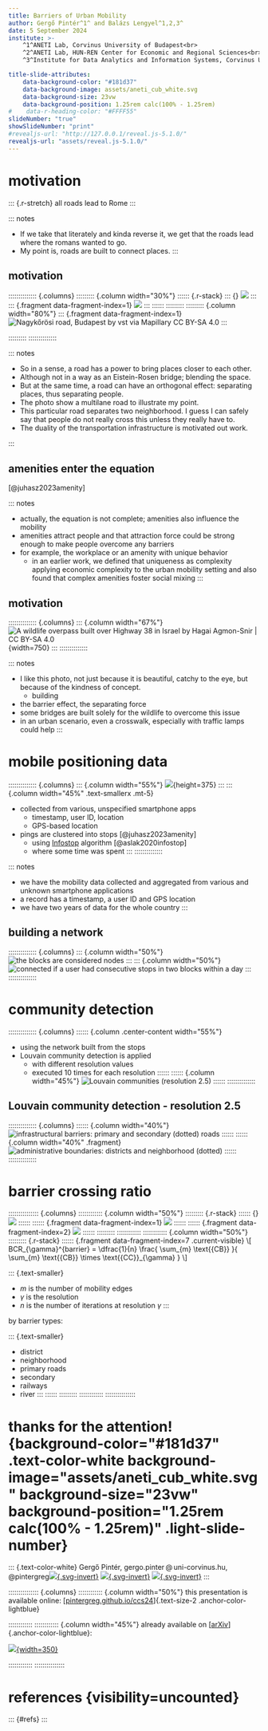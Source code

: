 ```yaml
---
title: Barriers of Urban Mobility
author: Gergő Pintér^1^ and Balázs Lengyel^1,2,3^
date: 5 September 2024
institute: >-
    ^1^ANETI Lab, Corvinus University of Budapest<br>
    ^2^ANETI Lab, HUN-REN Center for Economic and Regional Sciences<br>
    ^3^Institute for Data Analytics and Information Systems, Corvinus University of Budapest

title-slide-attributes:
    data-background-color: "#181d37"
    data-background-image: assets/aneti_cub_white.svg
    data-background-size: 23vw
    data-background-position: 1.25rem calc(100% - 1.25rem)
#    data-r-heading-color: "#FFFF55"
slideNumber: "true"
showSlideNumber: "print"
#revealjs-url: "http://127.0.0.1/reveal.js-5.1.0/"
revealjs-url: "assets/reveal.js-5.1.0/"
---
```


# motivation

::: {.r-stretch}
all roads lead to Rome
:::

::: notes
- If we take that literately and kinda reverse it, we get that the roads lead where the romans wanted to go.
- My point is, roads are built to connect places.
:::

## motivation

:::::::::::::: {.columns}
::::::::: {.column width="30%"}
:::::: {.r-stack}
::: {}
![](figures/route_connect.png)
:::
::: {.fragment data-fragment-index=1}
![](figures/route_connect_and_divide_marker.png)
:::
::::::
:::::::::
::::::::: {.column width="80%"}
::: {.fragment data-fragment-index=1}
![Nagykőrösi road, Budapest<br/>by [vst](https://www.mapillary.com/app/user/vst) via [Mapillary](https://www.mapillary.com/app/?lat=47.45252492224&lng=19.11784766168&z=17&pKey=1294650608077501&focus=photo) [CC BY-SA 4.0](https://creativecommons.org/licenses/by-sa/4.0/)](figures/vst_1294650608077501_20230915_cropped.jpg)
:::
<!-- :::::: -->
:::::::::
::::::::::::::

::: notes
- So in a sense, a road has a power to bring places closer to each other.
- Although not in a way as an Eistein-Rosen bridge; blending the space.
- But at the same time, a road can have an orthogonal effect: separating places, thus separating people.
- The photo show a multilane road to illustrate my point.
- This particular road separates two neighborhood. I guess I can safely say that people do not really cross this unless they really have to.
- The duality of the transportation infrastructure is motivated out work.

<!-- - transportation infrastructure are built to connect places -->
<!-- - but the elements of this infrastructure can also separate neighborhoods -->
<!-- - especially if it is a wide, multilane road -->
<!-- - we can consider a road as a connecting and a separating element of the fabric of a city -->
<!-- - as if two orthogonal forces act regarding a road -->
:::

## amenities enter the equation

[@juhasz2023amenity]

::: notes
- actually, the equation is not complete; amenities also influence the mobility
- amenities attract people and that attraction force could be strong enough to make people overcome any barriers
- for example, the workplace or an amenity with unique behavior
    - in an earlier work, we defined that uniqueness as complexity applying economic complexity to the urban mobility setting and also found that complex amenities foster social mixing
:::

## motivation

:::::::::::::: {.columns}
::: {.column width="67%"}
![A wildlife overpass built over Highway 38 in Israel<br/>[by Hagai Agmon-Snir](https://commons.wikimedia.org/wiki/File:WildlifeCrossingRoad38IsraelOct092022_02.jpg) | [CC BY-SA 4.0](https://creativecommons.org/licenses/by-sa/4.0/)](figures/WildlifeCrossingRoad38IsraelOct092022_02.jpg){width=750}
:::
::::::::::::::

::: notes
- I like this photo, not just because it is beautiful, catchy to the eye, but because of the kindness of concept.
    - building 
- the barrier effect, the separating force 
- some bridges are built solely for the wildlife to overcome this issue
- in an urban scenario, even a crosswalk, especially with traffic lamps could help
:::


# mobile positioning data

:::::::::::::: {.columns}
::: {.column width="55%"}
![](figures/pings_stops.png){height=375}
:::
::: {.column width="45%" .text-smallerx .mt-5}
- collected from various, unspecified smartphone apps
    - timestamp, user ID, location
    - GPS-based location
- pings are clustered into stops [@juhasz2023amenity]
    - using [Infostop](https://github.com/ulfaslak/infostop) algorithm [@aslak2020infostop]
    - where some time was spent
:::
::::::::::::::

::: notes
- we have the mobility data collected and aggregated from various and unknown smartphone applications
- a record has a timestamp, a user ID and GPS location
- we have two years of data for the whole country
:::


## building a network

:::::::::::::: {.columns}
::: {.column width="50%"}
![the blocks are considered nodes](figures/stops_to_blocks.png)
:::
::: {.column width="50%"}
![connected if a user had consecutive stops in two blocks within a day](figures/blocks_network_real_pos.png)
:::
::::::::::::::


# community detection

:::::::::::::: {.columns}
:::::: {.column .center-content width="55%"}
- using the network built from the stops
- Louvain community detection is applied
    - with different resolution values
    - executed 10 times for each resolution
::::::
:::::: {.column width="45%"}
![Louvain communities<br/>(resolution 2.5)](figures/network_v2.png)
::::::
::::::::::::::


## Louvain community detection - resolution 2.5

:::::::::::::: {.columns}
:::::: {.column width="40%"}
![infrastructural barriers: primary and secondary (dotted) roads](figures/louvain_resolution2.5_two_level_barriers.png)
::::::
:::::: {.column width="40%" .fragment}
![administrative boundaries:<br/>districts and neighborhood (dotted)](figures/louvain_resolution2.5_two_level_districts.png)
::::::
::::::::::::::


# barrier crossing ratio

::::::::::::::: {.columns}
:::::::::::: {.column width="50%"}
::::::::: {.r-stack}
:::::: {}
![](figures/barrier_and_community_crossing_1.png)
::::::
:::::: {.fragment data-fragment-index=1}
![](figures/barrier_and_community_crossing_2.png)
::::::
:::::: {.fragment data-fragment-index=2}
![](figures/barrier_and_community_crossing_3.png)
::::::
:::::::::
::::::::::::
:::::::::::: {.column width="50%"}
::::::::: {.r-stack}
:::::: {.fragment data-fragment-index=7 .current-visible}
\\[ BCR_{\gamma}^{barrier} = \dfrac{1}{n} \frac{ \sum_{m} \text{{CB}} }{ \sum_{m} \text{{CB}} \times \text{{CC}}_{\gamma} } \\]

::: {.text-smaller}
- *m* is the number of mobility edges
- $\gamma$ is the resolution
- *n* is the number of iterations at resolution $\gamma$
:::

by barrier types:

::: {.text-smaller}
- district
- neighborhood
- primary roads
- secondary
- railways
- river
:::
::::::
:::::::::
::::::::::::
:::::::::::::::

# thanks for the attention! {background-color="#181d37" .text-color-white background-image="assets/aneti_cub_white.svg" background-size="23vw" background-position="1.25rem calc(100% - 1.25rem)" .light-slide-number}
<!-- # thanks for the attention! {background-color="#181d37" .text-color-white background-size="23vw" background-position="1.25rem calc(100% - 1.25rem)"} -->

::: {.text-color-white}
Gergő Pintér, <span class="text-color-lightblue">gergo.pinter&ThinSpace;&#64;&ThinSpace;uni-corvinus.hu</span>, \@pintergreg[![](assets/twitter.svg){.svg-invert}](https://twitter.com/pintergreg) [![](assets/github.svg){.svg-invert}](https://github.com/pintergreg) [![](assets/bluesky.svg){.svg-invert}](https://bsky.app/profile/pintergreg.bsky.social)
:::

::::::::::::::: {.columns}
:::::::::::: {.column width="50%"}
this presentation is available online: [[pintergreg.github.io/ccs24](https://pintergreg.github.io/ccs24)]{.text-size-2 .anchor-color-lightblue}

::::::::::::
:::::::::::: {.column width="45%"}
already available on [[arXiv](https://arxiv.org/abs/2312.11343)]{.anchor-color-lightblue}:

[![](assets/arxiv_qr_code.png){width=350}](https://arxiv.org/abs/2312.11343)

::::::::::::
:::::::::::::::

# references {visibility=uncounted}

::: {#refs}
:::
